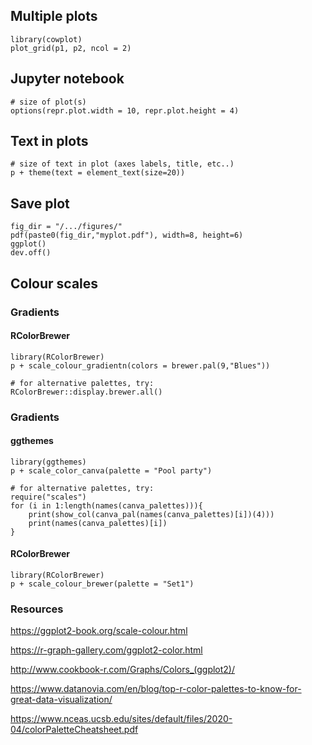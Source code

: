## Multiple plots
```
library(cowplot)
plot_grid(p1, p2, ncol = 2)
```

## Jupyter notebook 
```
# size of plot(s)
options(repr.plot.width = 10, repr.plot.height = 4) 
```

## Text in plots
```
# size of text in plot (axes labels, title, etc..)
p + theme(text = element_text(size=20))
```
## Save plot
```
fig_dir = "/.../figures/"
pdf(paste0(fig_dir,"myplot.pdf"), width=8, height=6)
ggplot()
dev.off()
```

## Colour scales

### Gradients
#### RColorBrewer
```
library(RColorBrewer)
p + scale_colour_gradientn(colors = brewer.pal(9,"Blues"))

# for alternative palettes, try:
RColorBrewer::display.brewer.all()
```
### Gradients
#### ggthemes
```
library(ggthemes)
p + scale_color_canva(palette = "Pool party")

# for alternative palettes, try:
require("scales")
for (i in 1:length(names(canva_palettes))){
    print(show_col(canva_pal(names(canva_palettes)[i])(4)))   
    print(names(canva_palettes)[i])
}
```
#### RColorBrewer
```
library(RColorBrewer)
p + scale_colour_brewer(palette = "Set1")
```

### Resources

https://ggplot2-book.org/scale-colour.html

https://r-graph-gallery.com/ggplot2-color.html

http://www.cookbook-r.com/Graphs/Colors_(ggplot2)/

https://www.datanovia.com/en/blog/top-r-color-palettes-to-know-for-great-data-visualization/

https://www.nceas.ucsb.edu/sites/default/files/2020-04/colorPaletteCheatsheet.pdf
